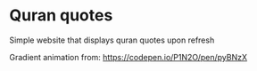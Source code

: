 # Quran quotes

Simple website that displays quran quotes
upon refresh

Gradient animation from:
https://codepen.io/P1N2O/pen/pyBNzX